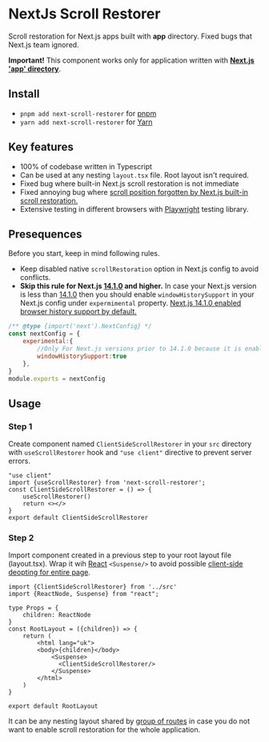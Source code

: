 # NextJs Scroll Restorer

Scroll restoration for Next.js apps built with **app** directory. 
Fixed bugs that Next.js team ignored.

**Important!** This component works only for application written with [**Next.js 'app' directory**](https://nextjs.org/docs/app).

## Install

- `pnpm add next-scroll-restorer`  for [pnpm](https://pnpm.io)
- `yarn add next-scroll-restorer` for [Yarn](https://yarnpkg.com)

## Key features
- 100% of codebase written in Typescript
- Can be used at any nesting `layout.tsx` file. Root layout isn't required.
- Fixed bug where built-in Next.js scroll restoration is not immediate
- Fixed annoying bug where [scroll position forgotten by Next.js built-in scroll restoration.](https://github.com/vercel/next.js/issues/53777)
- Extensive testing in different browsers with [Playwright](https://github.com/microsoft/playwright) testing library.
## Presequences 
Before you start, keep in mind following rules.
- Keep disabled native `scrollRestoration` option in Next.js config to avoid conflicts.
- **Skip this rule for Next.js [14.1.0](https://github.com/vercel/next.js/releases/tag/v14.1.0) and higher.** In case your Next.js version is less than [14.1.0](https://github.com/vercel/next.js/releases/tag/v14.1.0) then you should enable `windowHistorySupport` in your Next.js config under `expermimental` property.
  [Next.js 14.1.0 enabled browser history support by default.](https://github.com/vercel/next.js/pull/60557)
```js
/** @type {import('next').NextConfig} */
const nextConfig = {
    experimental:{
        //Only For Next.js versions prior to 14.1.0 because it is enabled by default since version 14.1.0 
        windowHistorySupport:true 
    },
}
module.exports = nextConfig
```


## Usage

### Step 1
Create component named `ClientSideScrollRestorer` in your `src` directory with `useScrollRestorer` hook and `"use client"` directive to prevent server errors.

```tsx
"use client"
import {useScrollRestorer} from 'next-scroll-restorer';
const ClientSideScrollRestorer = () => {
    useScrollRestorer()
    return <></>
}
export default ClientSideScrollRestorer
```
### Step 2
Import component created in a previous step to your root layout file (layout.tsx).
Wrap it wih [React](https://react.dev/reference/react/Suspense) `<Suspense/>` to avoid possible [client-side deopting for entire page](https://nextjs.org/docs/messages/deopted-into-client-rendering). 
```tsxre
import {ClientSideScrollRestorer} from '../src'
import {ReactNode, Suspense} from "react";

type Props = {
    children: ReactNode
}
const RootLayout = ({children}) => {
    return (
        <html lang="uk">
        <body>{children}</body>
            <Suspense>
              <ClientSideScrollRestorer/>
            </Suspense>
        </html>
    )
}

export default RootLayout
```
It can be any nesting layout shared by [group of routes](https://nextjs.org/docs/app/building-your-application/routing/route-groups) in case you do not want to enable scroll restoration for the whole application.

